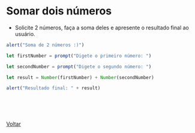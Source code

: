 # Somar dois números

- Solicite 2 números, faça a soma deles e apresente o resultado final ao usuário.

```js
alert("Soma de 2 números :)")

let firstNumber = prompt("Digete o primeiro número: ")

let secondNumber = prompt("Digete o segundo número: ")

let result = Number(firstNumber) + Number(secondNumber)

alert("Resultado final: " + result)
```

<br>
<br>


<br>

<a href="../README.md">Voltar</a>
